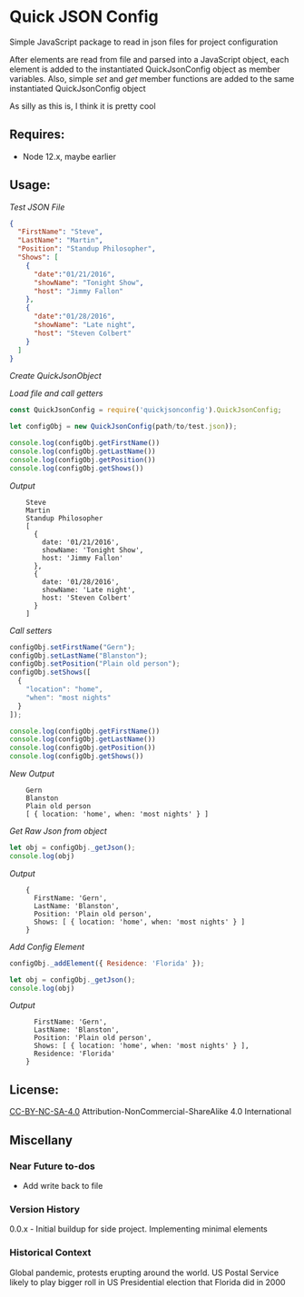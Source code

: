 # Quick JSON Config

Simple JavaScript package to read in json files for project configuration

After elements are read from file and parsed into a JavaScript object, each element is added to the instantiated QuickJsonConfig object as member variables. Also, simple *set* and *get* member functions are added to the same instantiated QuickJsonConfig object

As silly as this is, I think it is pretty cool

## Requires:
- Node 12.x, maybe earlier

## Usage:

*Test JSON File*
```json
{
  "FirstName": "Steve",
  "LastName": "Martin",
  "Position": "Standup Philosopher",
  "Shows": [
    {
      "date":"01/21/2016",
      "showName": "Tonight Show",
      "host": "Jimmy Fallon"
    },
    {
      "date":"01/28/2016",
      "showName": "Late night",
      "host": "Steven Colbert"
    }
  ]
}
```

*Create QuickJsonObject*

*Load file and call getters*
```javascript
const QuickJsonConfig = require('quickjsonconfig').QuickJsonConfig;

let configObj = new QuickJsonConfig(path/to/test.json));

console.log(configObj.getFirstName())
console.log(configObj.getLastName())
console.log(configObj.getPosition())
console.log(configObj.getShows())
```
*Output*
```
    Steve
    Martin
    Standup Philosopher
    [
      {
        date: '01/21/2016',
        showName: 'Tonight Show',
        host: 'Jimmy Fallon'
      },
      {
        date: '01/28/2016',
        showName: 'Late night',
        host: 'Steven Colbert'
      }
    ]
```

*Call setters*
```javascript
configObj.setFirstName("Gern");
configObj.setLastName("Blanston");
configObj.setPosition("Plain old person");
configObj.setShows([
  {
    "location": "home",
    "when": "most nights"
  }
]);

console.log(configObj.getFirstName())
console.log(configObj.getLastName())
console.log(configObj.getPosition())
console.log(configObj.getShows())
```

*New Output*
```
    Gern
    Blanston
    Plain old person
    [ { location: 'home', when: 'most nights' } ]
```

*Get Raw Json from object*
```javascript
let obj = configObj._getJson();
console.log(obj)
```

*Output*
```
    {
      FirstName: 'Gern',
      LastName: 'Blanston',
      Position: 'Plain old person',
      Shows: [ { location: 'home', when: 'most nights' } ]
    }
```
*Add Config Element*
```javascript
configObj._addElement({ Residence: 'Florida' });

let obj = configObj._getJson();
console.log(obj)
```

*Output*
```{
      FirstName: 'Gern',
      LastName: 'Blanston',
      Position: 'Plain old person',
      Shows: [ { location: 'home', when: 'most nights' } ],
      Residence: 'Florida'
    }

```

## License:
[CC-BY-NC-SA-4.0](https://creativecommons.org/licenses/by-nc-sa/4.0/)
Attribution-NonCommercial-ShareAlike 4.0 International

## Miscellany

### Near Future to-dos
- Add write back to file

### Version History
0.0.x - Initial buildup for side project. Implementing minimal elements

### Historical Context
Global pandemic, protests erupting around the world. US Postal Service likely to play bigger roll in US Presidential election that Florida did in 2000